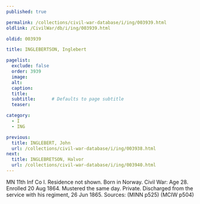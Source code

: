 ```yaml
---
published: true

permalink: /collections/civil-war-database/i/ing/003939.html
oldlink: /CivilWar/db/i/ing/003939.html

oldid: 003939

title: INGLEBERTSON, Inglebert

pagelist:
  exclude: false
  order: 3939
  image: 
  alt:
  caption:
  title:
  subtitle:      # Defaults to page subtitle
  teaser:

category: 
  - I 
  - ING

previous:
  title: INGLEBERT, John
  url: /collections/civil-war-database/i/ing/003938.html  
next:
  title: INGLEBRETSON, Halvor
  url: /collections/civil-war-database/i/ing/003940.html   
---
```

MN 11th Inf Co I. Residence not shown. Born in Norway. Civil War: Age 28. Enrolled 20 Aug 1864. Mustered the same day. Private. Discharged from the service with his regiment, 26 Jun 1865. Sources: (MINN p525) (MCIW p504)
